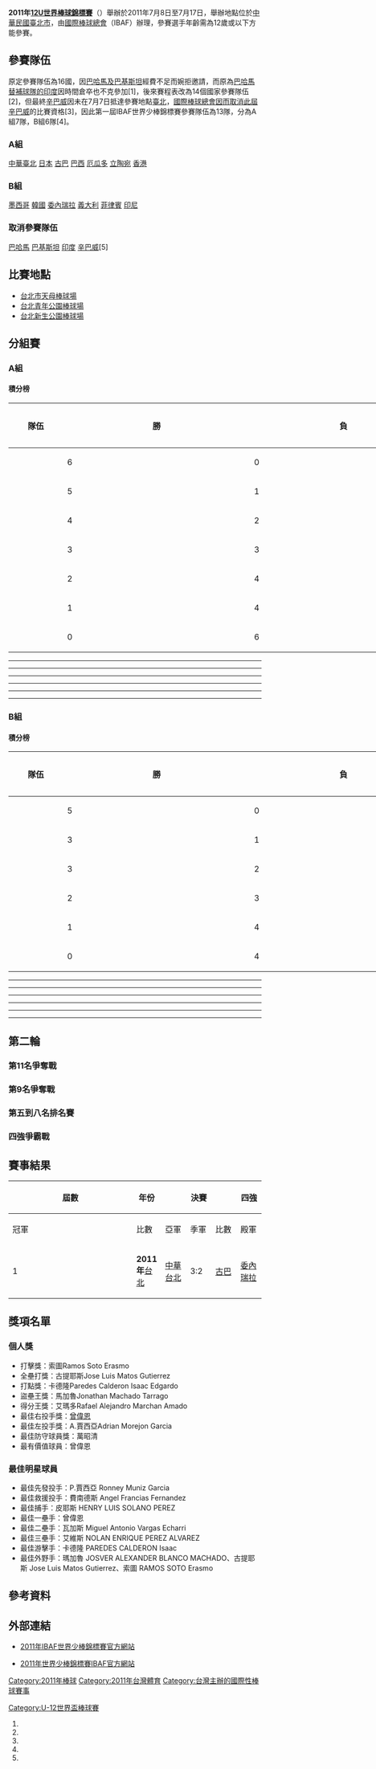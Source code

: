 **2011年[12U世界棒球錦標賽](https://zh.wikipedia.org/wiki/12U世界棒球錦標賽 "wikilink")**（）舉辦於2011年7月8日至7月17日，舉辦地點位於[中華民國](../Page/中華民國.md "wikilink")[臺北市](../Page/臺北市.md "wikilink")，由[國際棒球總會](https://zh.wikipedia.org/wiki/國際棒球總會 "wikilink")（IBAF）辦理，參賽選手年齡需為12歲或以下方能參賽。

## 參賽隊伍

原定參賽隊伍為16國，因[巴哈馬及](https://zh.wikipedia.org/wiki/巴哈馬 "wikilink")[巴基斯坦](../Page/巴基斯坦.md "wikilink")經費不足而婉拒邀請，而原為[巴哈馬替補球隊的](https://zh.wikipedia.org/wiki/巴哈馬 "wikilink")[印度](../Page/印度.md "wikilink")因時間倉卒也不克參加\[1\]，後來賽程表改為14個國家參賽隊伍\[2\]，但最終[辛巴威](../Page/辛巴威.md "wikilink")因未在7月7日抵達參賽地點[臺北](../Page/臺北市.md "wikilink")，[國際棒球總會因而取消此屆](https://zh.wikipedia.org/wiki/國際棒球總會 "wikilink")[辛巴威](../Page/辛巴威.md "wikilink")的比賽資格\[3\]，因此第一屆IBAF世界少棒錦標賽參賽隊伍為13隊，分為A組7隊，B組6隊\[4\]。

### A組

[中華臺北](../Page/中華臺北.md "wikilink")  [日本](../Page/日本.md "wikilink")  [古巴](../Page/古巴.md "wikilink")  [巴西](../Page/巴西.md "wikilink")  [厄瓜多](https://zh.wikipedia.org/wiki/厄瓜多 "wikilink")  [立陶宛](https://zh.wikipedia.org/wiki/立陶宛 "wikilink")  [香港](../Page/香港.md "wikilink")

### B組

[墨西哥](../Page/墨西哥.md "wikilink")  [韓國](https://zh.wikipedia.org/wiki/韓國 "wikilink") [委內瑞拉](../Page/委內瑞拉.md "wikilink")  [義大利](https://zh.wikipedia.org/wiki/義大利 "wikilink")  [菲律賓](https://zh.wikipedia.org/wiki/菲律賓 "wikilink")  [印尼](https://zh.wikipedia.org/wiki/印尼 "wikilink")

### 取消參賽隊伍

[巴哈馬](https://zh.wikipedia.org/wiki/巴哈馬 "wikilink")  [巴基斯坦](../Page/巴基斯坦.md "wikilink")  [印度](../Page/印度.md "wikilink")  [辛巴威](../Page/辛巴威.md "wikilink")\[5\]

## 比賽地點

  - [台北市天母棒球場](https://zh.wikipedia.org/wiki/台北市天母棒球場 "wikilink")
  - [台北青年公園](https://zh.wikipedia.org/wiki/台北青年公園 "wikilink")[棒球場](../Page/棒球場.md "wikilink")
  - [台北新生公園](https://zh.wikipedia.org/wiki/台北新生公園 "wikilink")[棒球場](../Page/棒球場.md "wikilink")

## 分組賽

### A組

#### 積分榜

<table style="width:235%;">
<colgroup>
<col style="width: 10%" />
<col style="width: 35%" />
<col style="width: 35%" />
<col style="width: 40%" />
<col style="width: 35%" />
<col style="width: 40%" />
<col style="width: 40%" />
</colgroup>
<thead>
<tr class="header">
<th><p>隊伍</p></th>
<th><p>勝</p></th>
<th><p>負</p></th>
<th><p>勝率</p></th>
<th><p>勝差</p></th>
<th><p>得分</p></th>
<th><p>失分</p></th>
</tr>
</thead>
<tbody>
<tr class="odd">
<td></td>
<td><p>6</p></td>
<td><p>0</p></td>
<td><p>1.000</p></td>
<td><p>—</p></td>
<td><p>76</p></td>
<td><p>5</p></td>
</tr>
<tr class="even">
<td></td>
<td><p>5</p></td>
<td><p>1</p></td>
<td><p>.800</p></td>
<td><p>1½</p></td>
<td><p>54</p></td>
<td><p>11</p></td>
</tr>
<tr class="odd">
<td></td>
<td><p>4</p></td>
<td><p>2</p></td>
<td><p>.667</p></td>
<td><p>2</p></td>
<td><p>66</p></td>
<td><p>25</p></td>
</tr>
<tr class="even">
<td></td>
<td><p>3</p></td>
<td><p>3</p></td>
<td><p>.500</p></td>
<td><p>3</p></td>
<td><p>40</p></td>
<td><p>27</p></td>
</tr>
<tr class="odd">
<td></td>
<td><p>2</p></td>
<td><p>4</p></td>
<td><p>.333</p></td>
<td><p>4</p></td>
<td><p>23</p></td>
<td><p>54</p></td>
</tr>
<tr class="even">
<td></td>
<td><p>1</p></td>
<td><p>4</p></td>
<td><p>.200</p></td>
<td><p>4½</p></td>
<td><p>15</p></td>
<td><p>76</p></td>
</tr>
<tr class="odd">
<td></td>
<td><p>0</p></td>
<td><p>6</p></td>
<td><p>.000</p></td>
<td><p>6</p></td>
<td><p>7</p></td>
<td><p>83</p></td>
</tr>
</tbody>
</table>

-----

-----

-----

-----

-----

-----

### B組

#### 積分榜

<table style="width:235%;">
<colgroup>
<col style="width: 10%" />
<col style="width: 35%" />
<col style="width: 35%" />
<col style="width: 40%" />
<col style="width: 35%" />
<col style="width: 40%" />
<col style="width: 40%" />
</colgroup>
<thead>
<tr class="header">
<th><p>隊伍</p></th>
<th><p>勝</p></th>
<th><p>負</p></th>
<th><p>勝率</p></th>
<th><p>勝差</p></th>
<th><p>得分</p></th>
<th><p>失分</p></th>
</tr>
</thead>
<tbody>
<tr class="odd">
<td></td>
<td><p>5</p></td>
<td><p>0</p></td>
<td><p>1.000</p></td>
<td><p>—</p></td>
<td><p>64</p></td>
<td><p>4</p></td>
</tr>
<tr class="even">
<td></td>
<td><p>3</p></td>
<td><p>1</p></td>
<td><p>.750</p></td>
<td><p>1½</p></td>
<td><p>53</p></td>
<td><p>12</p></td>
</tr>
<tr class="odd">
<td></td>
<td><p>3</p></td>
<td><p>2</p></td>
<td><p>.600</p></td>
<td><p>2</p></td>
<td><p>43</p></td>
<td><p>20</p></td>
</tr>
<tr class="even">
<td></td>
<td><p>2</p></td>
<td><p>3</p></td>
<td><p>.400</p></td>
<td><p>3</p></td>
<td><p>27</p></td>
<td><p>54</p></td>
</tr>
<tr class="odd">
<td></td>
<td><p>1</p></td>
<td><p>4</p></td>
<td><p>.200</p></td>
<td><p>4</p></td>
<td><p>20</p></td>
<td><p>58</p></td>
</tr>
<tr class="even">
<td></td>
<td><p>0</p></td>
<td><p>4</p></td>
<td><p>.000</p></td>
<td><p>4½</p></td>
<td><p>10</p></td>
<td><p>69</p></td>
</tr>
</tbody>
</table>

-----

-----

-----

-----

-----

-----

## 第二輪

### 第11名爭奪戰

### 第9名爭奪戰

### 第五到八名排名賽

### 四強爭霸戰

## 賽事結果

<table>
<colgroup>
<col style="width: 50%" />
<col style="width: 10%" />
<col style="width: 10%" />
<col style="width: 10%" />
<col style="width: 10%" />
<col style="width: 10%" />
</colgroup>
<thead>
<tr class="header">
<th><p>屆數</p></th>
<th><p>年份</p></th>
<th></th>
<th><p>決賽</p></th>
<th></th>
<th><p>四強</p></th>
</tr>
</thead>
<tbody>
<tr class="odd">
<td><p>冠軍</p></td>
<td><p>比數</p></td>
<td><p>亞軍</p></td>
<td><p>季軍</p></td>
<td><p>比數</p></td>
<td><p>殿軍</p></td>
</tr>
<tr class="even">
<td><p>1</p></td>
<td><p><strong>2011年</strong><a href="https://zh.wikipedia.org/wiki/台北" title="wikilink">台北</a></p></td>
<td><p><a href="https://zh.wikipedia.org/wiki/中華台北" title="wikilink">中華台北</a></p></td>
<td><p>3:2</p></td>
<td><p><a href="https://zh.wikipedia.org/wiki/古巴棒球代表隊" title="wikilink">古巴</a></p></td>
<td><p><a href="../Page/委內瑞拉棒球代表隊.md" title="wikilink">委內瑞拉</a></p></td>
</tr>
</tbody>
</table>

## 獎項名單

### 個人獎

  - 打擊獎：索圖Ramos Soto Erasmo
  - 全壘打獎：古提耶斯Jose Luis Matos Gutierrez
  - 打點獎：卡德隆Paredes Calderon Isaac Edgardo
  - 盜壘王獎：馬加魯Jonathan Machado Tarrago
  - 得分王獎：艾瑪多Rafael Alejandro Marchan Amado
  - 最佳右投手獎：[曾偉恩](https://zh.wikipedia.org/wiki/曾偉恩 "wikilink")
  - 最佳左投手獎：A.賈西亞Adrian Morejon Garcia
  - 最佳防守球員獎：萬昭清
  - 最有價值球員：曾偉恩

### 最佳明星球員

  - 最佳先發投手：P.賈西亞 Ronney Muniz Garcia
  - 最佳救援投手：費南德斯 Angel Francias Fernandez
  - 最佳捕手：皮耶斯 HENRY LUIS SOLANO PEREZ
  - 最佳一壘手：曾偉恩
  - 最佳二壘手：瓦加斯 Miguel Antonio Vargas Echarri
  - 最佳三壘手：艾維斯 NOLAN ENRIQUE PEREZ ALVAREZ
  - 最佳游擊手：卡德隆 PAREDES CALDERON Isaac
  - 最佳外野手：瑪加魯 JOSVER ALEXANDER BLANCO MACHADO、古提耶斯 Jose Luis Matos Gutierrez、索圖 RAMOS SOTO Erasmo

## 參考資料

<div class="references-small">

<references/>

</div>

## 外部連結

  - [2011年IBAF世界少棒錦標賽官方網站](http://ibaf12u.pixnet.net/blog)

  - [2011年世界少棒錦標賽IBAF官方網站](http://www.ibaf.org/en/competition/6ae88016-7b87-4d1c-8705-b48084f9bf92)

[Category:2011年棒球](https://zh.wikipedia.org/wiki/Category:2011年棒球 "wikilink") [Category:2011年台灣體育](https://zh.wikipedia.org/wiki/Category:2011年台灣體育 "wikilink") [Category:台灣主辦的國際性棒球賽事](https://zh.wikipedia.org/wiki/Category:台灣主辦的國際性棒球賽事 "wikilink")

[Category:U-12世界盃棒球賽](https://zh.wikipedia.org/wiki/Category:U-12世界盃棒球賽 "wikilink")

1.
2.
3.
4.
5.